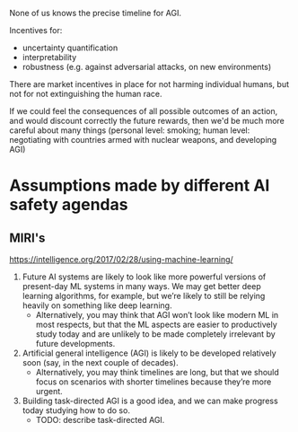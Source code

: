 None of us knows the precise timeline for AGI.

Incentives for:
 - uncertainty quantification
 - interpretability
 - robustness (e.g. against adversarial attacks, on new environments)

There are market incentives in place for not harming individual humans, but not for not extinguishing the human race.

If we could feel the consequences of all possible outcomes of an action, and would discount correctly the future rewards, then we'd be much more careful about many things (personal level: smoking; human level: negotiating with countries armed with nuclear weapons, and developing AGI)

# Assumptions made by different AI safety agendas

## MIRI's

https://intelligence.org/2017/02/28/using-machine-learning/

1. Future AI systems are likely to look like more powerful versions of present-day ML systems in many ways. We may get better deep learning algorithms, for example, but we’re likely to still be relying heavily on something like deep learning.
    - Alternatively, you may think that AGI won’t look like modern ML in most respects, but that the ML aspects are easier to productively study today and are unlikely to be made completely irrelevant by future developments.
2. Artificial general intelligence (AGI) is likely to be developed relatively soon (say, in the next couple of decades).
    - Alternatively, you may think timelines are long, but that we should focus on scenarios with shorter timelines because they’re more urgent.
3. Building task-directed AGI is a good idea, and we can make progress today studying how to do so.
    - TODO: describe task-directed AGI.
